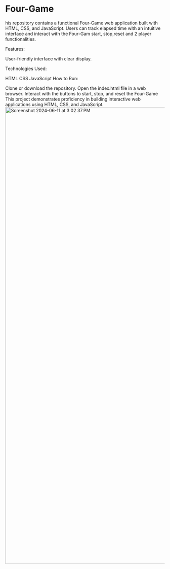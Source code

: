# Four-Game
his repository contains a functional Four-Game web application built with HTML, CSS, and JavaScript. Users can track elapsed time with an intuitive interface and interact with the  Four-Gam start, stop,reset and 2 player functionalities.

Features:

User-friendly interface with clear display.

Technologies Used:

HTML CSS JavaScript How to Run:

Clone or download the repository. Open the index.html file in a web browser. Interact with the buttons to start, stop, and reset the  Four-Game This project demonstrates proficiency in building interactive web applications using HTML, CSS, and JavaScript.
<img width="1440" alt="Screenshot 2024-06-11 at 3 02 37 PM" src="https://github.com/aadijha13/Four-Game/assets/170996607/5ea69d98-6009-430a-bf84-0aee73f98bef">

